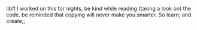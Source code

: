 libft
I worked on this for nights,
be kind while reading (taking a look on) the code.
be reminded that copying will never make you smarter.
So learn; and create;;
